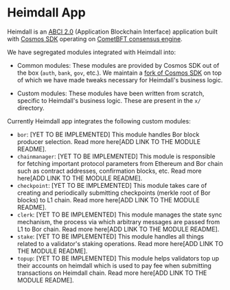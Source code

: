 # Heimdall App

Heimdall is an [ABCI 2.0](https://github.com/cometbft/cometbft/blob/main/spec/abci/abci%2B%2B_basic_concepts.md) (Application Blockchain Interface) application built with [Cosmos SDK](https://github.com/cosmos/cosmos-sdk/tree/main) operating on [CometBFT consensus engine](https://github.com/cometbft/cometbft/tree/main).

We have segregated modules integrated with Heimdall into:

* Common modules: These modules are provided by Cosmos SDK out of the box (`auth`, `bank`, `gov`, etc.). We maintain a [fork of Cosmos SDK](https://github.com/0xPolygon/cosmos-sdk) on top of which we have made tweaks necessary for Heimdall's business logic.

* Custom modules: These modules have been written from scratch, specific to Heimdall's business logic. These are present in the `x/` directory.

Currently Heimdall app integrates the following custom modules:

* `bor`: [YET TO BE IMPLEMENTED] This module handles Bor block producer selection. Read more here[ADD LINK TO THE MODULE README].
* `chainmanager`: [YET TO BE IMPLEMENTED] This module is responsible for fetching important protocol parameters from Ethereum and Bor chain such as contract addresses, confirmation blocks, etc. Read more here[ADD LINK TO THE MODULE README].
* `checkpoint`: [YET TO BE IMPLEMENTED] This module takes care of creating and periodically submitting checkpoints (merkle root of Bor blocks) to L1 chain. Read more here[ADD LINK TO THE MODULE README].
* `clerk`: [YET TO BE IMPLEMENTED] This module manages the state sync mechanism, the process via which arbitrary messages are passed from L1 to Bor chain. Read more here[ADD LINK TO THE MODULE README].
* `stake`: [YET TO BE IMPLEMENTED] This module handles all things related to a validator's staking operations. Read more here[ADD LINK TO THE MODULE README].
* `topup`: [YET TO BE IMPLEMENTED] This module helps validators top up their accounts on heimdall which is used to pay fee when submitting transactions on Heimdall chain. Read more here[ADD LINK TO THE MODULE README].
